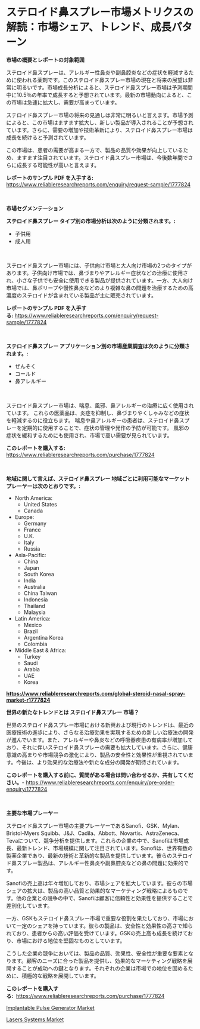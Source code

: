 <p><h1>ステロイド鼻スプレー市場メトリクスの解読：市場シェア、トレンド、成長パターン</h1></p><p><strong>市場の概要とレポートの対象範囲</strong></p>
<p><p>ステロイド鼻スプレーは、アレルギー性鼻炎や副鼻腔炎などの症状を軽減するために使われる薬剤です。このステロイド鼻スプレー市場の現在と将来の展望は非常に明るいです。市場成長分析によると、ステロイド鼻スプレー市場は予測期間中に10.5％の年率で成長すると予想されています。最新の市場動向によると、この市場は急速に拡大し、需要が高まっています。</p><p>ステロイド鼻スプレー市場の将来の見通しは非常に明るいと言えます。市場予測によると、この市場はますます拡大し、新しい製品が導入されることが予想されています。さらに、需要の増加や技術革新により、ステロイド鼻スプレー市場は成長を続けると予測されています。</p><p>この市場は、患者の需要が高まる一方で、製品の品質や効果が向上しているため、ますます注目されています。ステロイド鼻スプレー市場は、今後数年間でさらに成長する可能性が高いと言えます。</p></p>
<p><strong>レポートのサンプル PDF を入手する:</strong> <a href="https://www.reliableresearchreports.com/enquiry/request-sample/1777824">https://www.reliableresearchreports.com/enquiry/request-sample/1777824</a></p>
<p>&nbsp;</p>
<p><strong>市場セグメンテーション</strong></p>
<p><strong>ステロイド鼻スプレー タイプ別の市場分析は次のように分類されます。:</strong></p>
<p><ul><li>子供用</li><li>成人用</li></ul></p>
<p>&nbsp;</p>
<p><p>ステロイド鼻スプレー市場には、子供向け市場と大人向け市場の2つのタイプがあります。子供向け市場では、鼻づまりやアレルギー症状などの治療に使用され、小さな子供でも安全に使用できる製品が提供されています。一方、大人向け市場では、鼻ポリープや慢性鼻炎などのより複雑な鼻の問題を治療するための高濃度のステロイドが含まれている製品が主に販売されています。</p></p>
<p><strong>レポートのサンプル PDF を入手する:</strong>&nbsp;<a href="https://www.reliableresearchreports.com/enquiry/request-sample/1777824">https://www.reliableresearchreports.com/enquiry/request-sample/1777824</a></p>
<p>&nbsp;</p>
<p><strong> ステロイド鼻スプレー アプリケーション別の市場産業調査は次のように分類されます。:</strong></p>
<p><ul><li>ぜんそく</li><li>コールド</li><li>鼻アレルギー</li></ul></p>
<p>&nbsp;</p>
<p><p>ステロイド鼻スプレー市場は、喘息、風邪、鼻アレルギーの治療に広く使用されています。 これらの医薬品は、炎症を抑制し、鼻づまりやくしゃみなどの症状を軽減するのに役立ちます。 喘息や鼻アレルギーの患者は、ステロイド鼻スプレーを定期的に使用することで、症状の管理や発作の予防が可能です。 風邪の症状を緩和するためにも使用され、市場で高い需要が見られています。</p></p>
<p><strong>このレポートを購入する:</strong>&nbsp; <a href="https://www.reliableresearchreports.com/purchase/1777824">https://www.reliableresearchreports.com/purchase/1777824</a></p>
<p>&nbsp;</p>
<p><strong>地域に関して言えば、ステロイド鼻スプレー 地域ごとに利用可能なマーケットプレーヤーは次のとおりです。:</strong></p>
<p><ul>
    <li>
        North America:
        <ul>
            <li>United States</li>
            <li>Canada</li>
        </ul>
    </li>
    <li>
        Europe:
        <ul>
            <li>Germany</li>
            <li>France</li>
            <li>U.K.</li>
            <li>Italy</li>
            <li>Russia</li>
        </ul>
    </li>
    <li>
        Asia-Pacific:
        <ul>
            <li>China</li>
            <li>Japan</li>
            <li>South Korea</li>
            <li>India</li>
            <li>Australia</li>
            <li>China Taiwan</li>
            <li>Indonesia</li>
            <li>Thailand</li>
            <li>Malaysia</li>
        </ul>
    </li>
    <li>
        Latin America:
        <ul>
            <li>Mexico</li>
            <li>Brazil</li>
            <li>Argentina Korea</li>
            <li>Colombia</li>
        </ul>
    </li>
    <li>
        Middle East & Africa:
        <ul>
            <li>Turkey</li>
            <li>Saudi</li>
            <li>Arabia</li>
            <li>UAE</li>
            <li>Korea</li>
        </ul>
    </li>
    </ul></p>
<p><strong><a href="https://www.reliableresearchreports.com/global-steroid-nasal-spray-market-r1777824">https://www.reliableresearchreports.com/global-steroid-nasal-spray-market-r1777824</a></strong>&nbsp;</p>
<p><strong>世界の新たなトレンドとは ステロイド鼻スプレー 市場？</strong></p>
<p><p>世界のステロイド鼻スプレー市場における新興および現行のトレンドは、最近の医療技術の進歩により、さらなる治療効果を実現するための新しい治療法の開発が進んでいます。また、アレルギーや鼻炎などの呼吸器疾患の有病率が増加しており、それに伴いステロイド鼻スプレーの需要も拡大しています。さらに、健康意識の高まりや市場競争の激化により、製品の安全性と効果性が重視されています。今後は、より効果的な治療法や新たな成分の開発が期待されています。</p></p>
<p><strong>このレポートを購入する前に、質問がある場合は問い合わせるか、共有してください。</strong>- <a href="https://www.reliableresearchreports.com/enquiry/pre-order-enquiry/1777824">https://www.reliableresearchreports.com/enquiry/pre-order-enquiry/1777824</a></p>
<p>&nbsp;</p>
<p><strong>主要な市場プレーヤー</strong></p>
<p><p>ステロイド鼻スプレー市場の主要プレーヤーであるSanofi、GSK、Mylan、Bristol-Myers Squibb、J&J、Cadila、Abbott、Novartis、AstraZeneca、Tevaについて、競争分析を提供します。これらの企業の中で、Sanofiは市場成長、最新トレンド、市場規模に関して注目されています。Sanofiは、世界有数の製薬企業であり、最新の技術と革新的な製品を提供しています。彼らのステロイド鼻スプレー製品は、アレルギー性鼻炎や副鼻腔炎などの鼻の問題に効果的です。</p><p>Sanofiの売上高は年々増加しており、市場シェアを拡大しています。彼らの市場シェアの拡大は、製品の高い品質と効果的なマーケティング戦略によるものです。他の企業との競争の中で、Sanofiは顧客に信頼性と効果性を提供することで差別化しています。</p><p>一方、GSKもステロイド鼻スプレー市場で重要な役割を果たしており、市場において一定のシェアを持っています。彼らの製品は、安全性と効果性の高さで知られており、患者からの高い評価を受けています。GSKの売上高も成長を続けており、市場における地位を堅固なものとしています。</p><p>こうした企業の競争においては、製品の品質、効果性、安全性が重要な要素となります。顧客のニーズに合った製品を提供し、効果的なマーケティング戦略を展開することが成功への鍵となります。それぞれの企業は市場での地位を固めるために、積極的な戦略を展開しています。</p></p>
<p><strong>このレポートを購入する:</strong>&nbsp;&nbsp;<a href="https://www.reliableresearchreports.com/purchase/1777824">https://www.reliableresearchreports.com/purchase/1777824</a></p>
<p><p><a href="https://github.com/kathiaseamanalvaradovlprc2h/Market-Research-Report-List-2/blob/main/implantable-pulse-generator-market.md">Implantable Pulse Generator Market</a></p><p><a href="https://fearless-okapi-6c8.notion.site/Lasers-Systems-Market-Share-Evolution-and-Market-Growth-Trends-2024-2031-76a243ed83ec450686332758f14be3d8">Lasers Systems Market</a></p></p>
